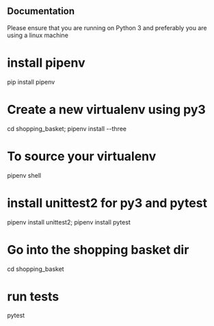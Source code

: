 ## Documentation

Please ensure that you are running on Python 3 and preferably you are using a linux machine

# install pipenv
pip install pipenv

# Create a new virtualenv using py3
cd shopping_basket;
pipenv install --three

# To source your virtualenv
pipenv shell

# install unittest2 for py3 and pytest
pipenv install unittest2;
pipenv install pytest

# Go into the shopping basket dir
cd shopping_basket

# run tests
pytest

